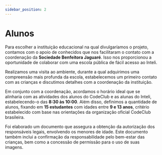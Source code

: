 ```yaml
---
sidebar_position: 2
---
```


# Alunos

Para escolher a instituição educacional na qual divulgaríamos o projeto, contamos com o apoio de conhecidos que nos facilitaram o contato com a coordenação da **Sociedade Benfeitora Jaguaré**. Isso nos proporcionou a oportunidade de colaborar com uma escola pública de fácil acesso ao Inteli.

Realizamos uma visita ao ambiente, durante a qual adquirimos uma compreensão mais profunda da escola, estabelecemos um primeiro contato com as crianças e discutimos detalhes com a coordenação da instituição.

Em conjunto com a coordenação, acordamos o horário ideal que se alinharia com as atividades dos alunos do CodeClub e as alunas do Inteli, estabelecendo-o das **8:30 às 10:00**. Além disso, definimos a quantidade de alunos, fixando em **15 estudantes** com idades entre **9 e 13 anos**, critério estabelecido com base nas orientações da organização oficial CodeClub brasileira.

Foi elaborado um documento que assegura a obtenção da autorização dos responsáveis legais, envolvendo os menores de idade. Este documento também inclui a confirmação da responsabilidade pelo bem-estar das crianças, bem como a concessão de permissão para o uso de suas imagens.